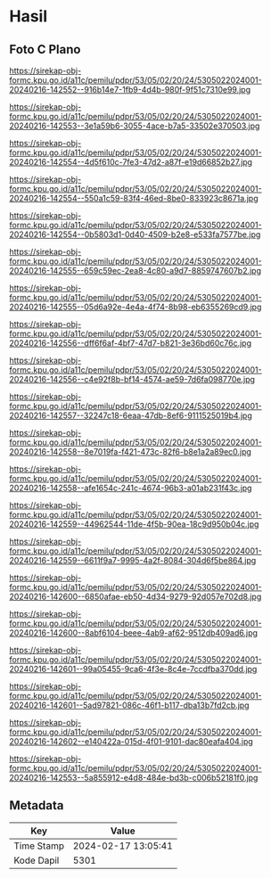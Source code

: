 # Hasil

## Foto C Plano

https://sirekap-obj-formc.kpu.go.id/a11c/pemilu/pdpr/53/05/02/20/24/5305022024001-20240216-142552--916b14e7-1fb9-4d4b-980f-9f51c7310e99.jpg

https://sirekap-obj-formc.kpu.go.id/a11c/pemilu/pdpr/53/05/02/20/24/5305022024001-20240216-142553--3e1a59b6-3055-4ace-b7a5-33502e370503.jpg

https://sirekap-obj-formc.kpu.go.id/a11c/pemilu/pdpr/53/05/02/20/24/5305022024001-20240216-142554--4d5f610c-7fe3-47d2-a87f-e19d66852b27.jpg

https://sirekap-obj-formc.kpu.go.id/a11c/pemilu/pdpr/53/05/02/20/24/5305022024001-20240216-142554--550a1c59-83f4-46ed-8be0-833923c8671a.jpg

https://sirekap-obj-formc.kpu.go.id/a11c/pemilu/pdpr/53/05/02/20/24/5305022024001-20240216-142554--0b5803d1-0d40-4509-b2e8-e533fa7577be.jpg

https://sirekap-obj-formc.kpu.go.id/a11c/pemilu/pdpr/53/05/02/20/24/5305022024001-20240216-142555--659c59ec-2ea8-4c80-a9d7-8859747607b2.jpg

https://sirekap-obj-formc.kpu.go.id/a11c/pemilu/pdpr/53/05/02/20/24/5305022024001-20240216-142555--05d6a92e-4e4a-4f74-8b98-eb6355269cd9.jpg

https://sirekap-obj-formc.kpu.go.id/a11c/pemilu/pdpr/53/05/02/20/24/5305022024001-20240216-142556--dff6f6af-4bf7-47d7-b821-3e36bd60c76c.jpg

https://sirekap-obj-formc.kpu.go.id/a11c/pemilu/pdpr/53/05/02/20/24/5305022024001-20240216-142556--c4e92f8b-bf14-4574-ae59-7d6fa098770e.jpg

https://sirekap-obj-formc.kpu.go.id/a11c/pemilu/pdpr/53/05/02/20/24/5305022024001-20240216-142557--32247c18-6eaa-47db-8ef6-9111525019b4.jpg

https://sirekap-obj-formc.kpu.go.id/a11c/pemilu/pdpr/53/05/02/20/24/5305022024001-20240216-142558--8e7019fa-f421-473c-82f6-b8e1a2a89ec0.jpg

https://sirekap-obj-formc.kpu.go.id/a11c/pemilu/pdpr/53/05/02/20/24/5305022024001-20240216-142558--afe1654c-241c-4674-96b3-a01ab231f43c.jpg

https://sirekap-obj-formc.kpu.go.id/a11c/pemilu/pdpr/53/05/02/20/24/5305022024001-20240216-142559--44962544-11de-4f5b-90ea-18c9d950b04c.jpg

https://sirekap-obj-formc.kpu.go.id/a11c/pemilu/pdpr/53/05/02/20/24/5305022024001-20240216-142559--6611f9a7-9995-4a2f-8084-304d6f5be864.jpg

https://sirekap-obj-formc.kpu.go.id/a11c/pemilu/pdpr/53/05/02/20/24/5305022024001-20240216-142600--6850afae-eb50-4d34-9279-92d057e702d8.jpg

https://sirekap-obj-formc.kpu.go.id/a11c/pemilu/pdpr/53/05/02/20/24/5305022024001-20240216-142600--8abf6104-beee-4ab9-af62-9512db409ad6.jpg

https://sirekap-obj-formc.kpu.go.id/a11c/pemilu/pdpr/53/05/02/20/24/5305022024001-20240216-142601--99a05455-9ca6-4f3e-8c4e-7ccdfba370dd.jpg

https://sirekap-obj-formc.kpu.go.id/a11c/pemilu/pdpr/53/05/02/20/24/5305022024001-20240216-142601--5ad97821-086c-46f1-b117-dba13b7fd2cb.jpg

https://sirekap-obj-formc.kpu.go.id/a11c/pemilu/pdpr/53/05/02/20/24/5305022024001-20240216-142602--e140422a-015d-4f01-9101-dac80eafa404.jpg

https://sirekap-obj-formc.kpu.go.id/a11c/pemilu/pdpr/53/05/02/20/24/5305022024001-20240216-142553--5a855912-e4d8-484e-bd3b-c006b52181f0.jpg


## Metadata

| Key        | Value               |
| ---------- | ------------------- |
| Time Stamp | 2024-02-17 13:05:41 |
| Kode Dapil | 5301                |



